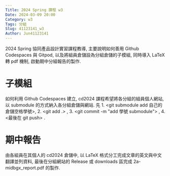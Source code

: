 ```yaml
---
Title: 2024 Spring 課程 w3
Date: 2024-03-09 20:00
Category: w3
Tags: 分組
Slug: 41123141_w3
Author: Jun41123141
---
```


2024 Spring 協同產品設計實習課程教導, 主要說明如何善用 Github Codespaces 與 Gitpod, 以及將組員倉儲設為分組倉儲的子模組, 同時導入 LaTeX 轉 pdf 機制, 啟動期中分組報告的製作.


<!-- PELICAN_END_SUMMARY -->

# 子模組
如何利用 Github Codespaces 建立, cd2024 課程希望將各分組的組員個人網站, 以 submodule 的方式納入各分組倉儲與網站.
先 1. <git submodule add 自己的倉儲空格學號>, 2. <git add .> , 3. <git commit -m "add 學號 submodule"> , 4. <最後在 git push> .

# 期中報告
由各組員在其個人的 cd2024 倉儲中, 以 LaTeX 格式分工完成文章的英文與中文翻譯並列資料, 最後在分組網站的 Release 或 downloads 區完成 2a-midbgx_report.pdf 的製作.



